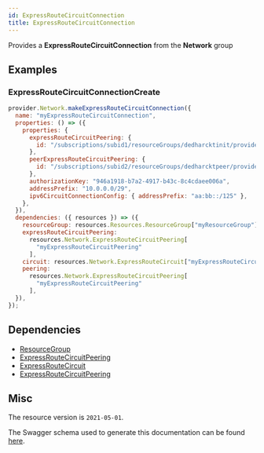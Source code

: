 ```yaml
---
id: ExpressRouteCircuitConnection
title: ExpressRouteCircuitConnection
---
```

Provides a **ExpressRouteCircuitConnection** from the **Network** group
## Examples
### ExpressRouteCircuitConnectionCreate
```js
provider.Network.makeExpressRouteCircuitConnection({
  name: "myExpressRouteCircuitConnection",
  properties: () => ({
    properties: {
      expressRouteCircuitPeering: {
        id: "/subscriptions/subid1/resourceGroups/dedharcktinit/providers/Microsoft.Network/expressRouteCircuits/dedharcktlocal/peerings/AzurePrivatePeering",
      },
      peerExpressRouteCircuitPeering: {
        id: "/subscriptions/subid2/resourceGroups/dedharcktpeer/providers/Microsoft.Network/expressRouteCircuits/dedharcktremote/peerings/AzurePrivatePeering",
      },
      authorizationKey: "946a1918-b7a2-4917-b43c-8c4cdaee006a",
      addressPrefix: "10.0.0.0/29",
      ipv6CircuitConnectionConfig: { addressPrefix: "aa:bb::/125" },
    },
  }),
  dependencies: ({ resources }) => ({
    resourceGroup: resources.Resources.ResourceGroup["myResourceGroup"],
    expressRouteCircuitPeering:
      resources.Network.ExpressRouteCircuitPeering[
        "myExpressRouteCircuitPeering"
      ],
    circuit: resources.Network.ExpressRouteCircuit["myExpressRouteCircuit"],
    peering:
      resources.Network.ExpressRouteCircuitPeering[
        "myExpressRouteCircuitPeering"
      ],
  }),
});

```
## Dependencies
- [ResourceGroup](../Resources/ResourceGroup.md)
- [ExpressRouteCircuitPeering](../Network/ExpressRouteCircuitPeering.md)
- [ExpressRouteCircuit](../Network/ExpressRouteCircuit.md)
- [ExpressRouteCircuitPeering](../Network/ExpressRouteCircuitPeering.md)
## Misc
The resource version is `2021-05-01`.

The Swagger schema used to generate this documentation can be found [here](https://github.com/Azure/azure-rest-api-specs/tree/main/specification/network/resource-manager/Microsoft.Network/stable/2021-05-01/expressRouteCircuit.json).
